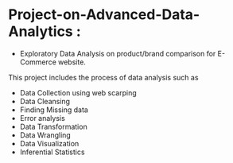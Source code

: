 # Project-on-Advanced-Data-Analytics :
* Exploratory Data Analysis on product/brand comparison for E-Commerce website.

This project includes the process of data analysis such as
* Data Collection using web scarping
* Data Cleansing
* Finding Missing data
* Error analysis
* Data Transformation
* Data Wrangling
* Data Visualization
* Inferential Statistics
